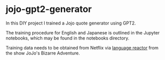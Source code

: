 # jojo-gpt2-generator

In this DIY project I trained a Jojo quote generator using GPT2.

The training procedure for English and Japanese is outlined in the Jupyter notebooks, which may be found in the notebooks directory.

Training data needs to be obtained from Netflix via [language reactor](https://www.languagereactor.com/) from the show JoJo's Bizarre Adventure.



